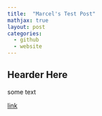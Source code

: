 ```yaml
---
title:  "Marcel's Test Post"
mathjax: true
layout: post
categories: 
  - github
  - website
---
```


## Hearder Here

some text

[link](http://nmmarcelnv.pythonanywhere.com/)
